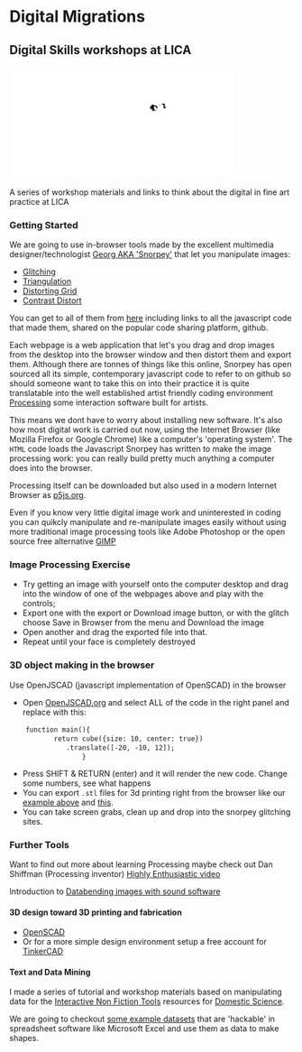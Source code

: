 
# Digital Migrations

## Digital Skills workshops at LICA

<img src="images/walters.png" width=400>

A series of workshop materials and links to think about the digital in fine art practice at LICA

### Getting Started

We are going to use in-browser tools made by the excellent multimedia designer/technologist [Georg AKA 'Snorpey'](https://fishnation.de/) that let you manipulate images:
 * [Glitching](https://snorpey.github.io/jpg-glitch/)
 * [Triangulation](http://snorpey.github.io/triangulation)
 * [Distorting Grid](http://snorpey.github.io/distort-grid)
 * [Contrast Distort](http://snorpey.github.io/contrast-distort/)

You can get to all of them from [here](http://snorpey.github.io/experiments/) including links to all the javascript code that made them, shared on the popular code sharing platform, github.

Each webpage is a web application that let's you drag and drop images from the desktop into the browser window and then distort them and export them. Although there are tonnes of things like this online, Snorpey has open sourced all its simple, contemporary javascript code to refer to on github so should someone want to take this on into their practice it is quite translatable into the well established artist friendly coding environment [Processing](https://processing.org/) some interaction software built for artists.

This means we dont have to worry about installing new software. It's also how most digital work is carried out now, using the Internet Browser (like Mozilla Firefox or Google Chrome) like a computer's 'operating system'. The `HTML` code loads the Javascript Snorpey has written to make the image processing work: you can really build pretty much anything a computer does into the browser. 

Processing itself can be downloaded but also used in a modern Internet Browser as [p5js.org](https://p5js.org/).

Even if you know very little digital image work and uninterested in coding you can quikcly manipulate and re-manipulate images easily without using more traditional image processing tools like Adobe Photoshop or the open source free alternative [GIMP](https://www.gimp.org/)

### Image Processing Exercise

 * Try getting an image with yourself onto the computer desktop and drag into the window of one of the webpages above and play with the controls;
 * Export one with the export or Download image button, or with the glitch choose Save in Browser from the menu and Download the image
 * Open another and drag the exported file into that.
 * Repeat until your face is completely destroyed

### 3D object making in the browser

Use OpenJSCAD (javascript implementation of OpenSCAD) in the browser

 * Open [OpenJSCAD.org](https://openjscad.org/) and select ALL of the code in the right panel and replace with this:

```
    function main(){
           return cube({size: 10, center: true})
              .translate([-20, -10, 12]);
                  }
```

 * Press SHIFT & RETURN (enter) and it will render the new code. Change some numbers, see what happens
 * You can export `.stl` files for 3d printing right from the browser like our [example above](models/cube.stl) and [this](models/Migrations.stl).
 * You can take screen grabs, clean up and drop into the snorpey glitching sites.

### Further Tools

Want to find out more about learning Processing maybe check out Dan Shiffman (Processing inventor) [Highly Enthusiastic video](http://hello.p5js.org/)

Introduction to [Databending images with sound software](http://www.hellocatfood.com/databending-using-audacity/)

#### 3D design toward 3D printing and fabrication
 * [OpenSCAD](http://www.openscad.org/)
 * Or for a more simple design environment setup a free account for [TinkerCAD](https://www.tinkercad.com/)

#### Text and Data Mining
I made a series of tutorial and workshop materials based on manipulating data for the [Interactive Non Fiction Tools](https://gitlab.com/DomesticScience/InteractiveNonFiction) resources for [Domestic Science](http://domesticscience.org.uk).

We are going to checkout [some example datasets](https://gitlab.com/DomesticScience/InteractiveNonFiction/tree/master/chooseYourOwnAdventure/adventuresInText/datasets) that are 'hackable' in spreadsheet software like Microsoft Excel and use them as data to make shapes.

